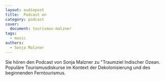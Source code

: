 ```yaml
---
layout: audiopost
title:  Podcast on
category: podcast
cover:
  document: tourismus-malzner
tags:
  - music
authors:
  - Sonja Malzner
---
```


Sie hören den Podcast von Sonja Malzner zu "Traumziel Indischer Ozean. Populäre Tourismusdiskurse im Kontext der Dekolonisierung und des beginnenden Ferntourismus.

<!-- more -->
